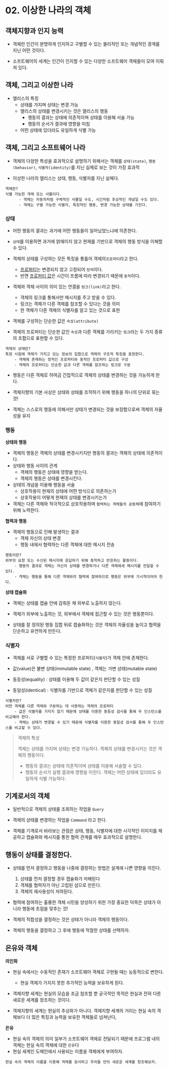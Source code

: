 # 02. 이상한 나라의 객체

## 객체지향과 인지 능력

- 객체란 인간이 분명하게 인지하고 구별할 수 있는 물리적인 또는 개념적인 경계를 지닌 어떤 것이다.

- 소프트웨어의 세계는 인간이 인지할 수 있는 다양한 소프트웨어 객체들이 모여 이뤄져 있다.

## 객체, 그리고 이상한 나라

- 앨리스의 특징
  - 상태를 가지며 상태는 변경 가능
  - 앨리스의 상태를 변경시키는 것은 앨리스의 행동
    - 행동의 결과는 상태에 의존적이며 상태를 이용해 서술 가능
    - 행동의 순서가 결과에 영향을 미침
  - 어떤 상태에 있더라도 유일하게 식별 가능

## 객체, 그리고 소프트웨어 나라

- 객체의 다양한 특성을 효과적으로 설명하기 위해서는 객체를 `상태(state)`, `행동(behavior)`, `식별자(identity)`를 지닌 실체로 보는 것이 가장 효과적

- 이상한 나라의 앨리스는 상태, 행동, 식별자를 지닌 실체다.

```
객체란?
식별 가능한 개체 또는 사물이다.
      - 객체는 자동차처럼 구체적인 사물일 수도, 시간처럼 추상적인 개념일 수도 있다.
      - 객체는 구별 가능한 식별자, 특징적인 행동, 변경 가능한 상태를 가진다.
```

### 상태

- 어떤 행동의 결과는 과거에 어떤 행동들이 일어났었느냐에 의존한다.

- `상태`를 이용하면 과거에 얽매이지 않고 현재를 기반으로 객체의 행동 방식을 이해할 수 있다.

- 객체의 상태를 구성하는 모든 특징을 통틀어 객체의`프로퍼티`라고 한다.
  - <u>프로퍼티</u>는 변경되지 않고 고정되어 `정적`이다.
  - 반면 <u>프로퍼티 값</u>은 시간이 프름에 따라 변경되기 때문에 `동적`이다.

- 객체와 객체 사이의 의미 있는 연결을 `링크(link)`라고 한다.
  - 객체의 링크를 통해서만 메시지를 주고 받을 수 있다.
  - 링크는 객체가 다른 객체를 참조할 수 있다는 것을 의미
  - 한 객체가 다른 객체의 식별자를 알고 있는 것으로 표현

- 객체를 구성하는 단순한 값은 `속성(attribute)`

- 객체의 프로퍼티는 단순한 값인 `속성`과 다른 객체를 가리키는 `링크`라는 두 가지 종류의 조합으로 표현할 수 있다.

```
객체의 상태란?
특정 시점에 객체가 가지고 있는 정보의 집합으로 객체의 구조적 특징을 표현한다.
	- 객체에 존재하는 정적인 프로퍼티와 동적인 프로퍼티 값으로 구성
	- 객체의 프로퍼티는 단순한 값과 다른 객체를 참조하는 링크로 구분
```

- 행동은 다른 객체로 하여금 간접적으로 객체의 상태를 변경하는 것을 가능하게 한다.

- 객체지향의 기본 사상은 상태와 상태를 조작하기 위해 행동을 하나의 단위로 묶는 것!

- 객체는 스스로의 행동에 의해서만 상태가 변경되는 것을 보장함으로써 객체의 자율성을 유지

### 행동

**상태와 행동**

- 객체의 행동은 객체의 상태를 변경시키지만 행동의 결과는 객체의 상태에 의존적이다.
- 상태와 행동 사이의 관계
  - 객체의 행동은 상태에 영향을 받는다.
  - 객체의 행동은 상태를 변경시킨다.
- 상태의 개념을 이용해 행동을 서술
  - 상호작용이 현재의 상태에 어떤 방식으로 의존하는가
  - 상호작용이 어떻게 현재의 상태를 변경시키는가
- 객체는 다른 객체와 적극적으로 상호작용하며 `협력하는 객체들의 공동체`에 참여하기 위해 노력한다.

**협력과 행동**

- 객체의 행동으로 인해 발생하는 결과
  - 객체 자신의 상태 변경
  - 행동 내에서 협력하는 다른 객체에 대한 메시지 전송

```
행동이란?
외부의 요청 또는 수신된 메시지에 응답하기 위해 동작하고 반응하는 활동이다.
	- 행동의 결과로 객체는 자신의 상태를 변경하거나 다른 객체에세 메시지를 전달할 수 있다.
	- 객체는 행동을 통해 다른 객체와의 협력에 참여하므로 행동은 외부에 가시적이어야 한다.
```

**상태 캡슐화**

- 객체는 상태를 캡슐 안에 감춰둔 채 외부로 노출하지 않는다.

- 객체가 외부에 노출하는 것, 외부에서 객체에 접근할 수 있는 것은 행동뿐이다.

- 상태를 잘 정의된 행동 집합 뒤로 캡슐화하는 것은 객체의 자율성을 높이고 협력을 단순하고 유연하게 만든다.

### 식별자

- 객체를 서로 구별할 수 있는 특정한 프로퍼티(`식별자`)가 객체 안에 존재한다.

- 값(value)은 불변 상태(immutable state) , 객체는 가변 상태(mutable state)

- 동등성(equality) : 상태를 이용해 두 값이 같은지 판단할 수 있는 성질

- 동일성(identical) : 식별자를 기반으로 객체가 같은지를 판단할 수 있는 성질

```
식별자란?
어떤 객체를 다른 객체와 구분하는 데 사용하는 객체의 프로퍼티
	- 값은 식별자를 가지지 않기 때문에 상태를 이용한 동등성 검사를 통해 두 인스턴스를 비교해야 한다.
	- 객체는 상태가 변경될 수 있기 때문에 식별자를 이용한 동일성 검사를 통해 두 인스턴스를 비교할 수 있다.
```

> 객체의 특성
> 
> 객체는 상태를 가지며 상태는 변경 가능하다.
> 객체의 상태를 변경시키는 것은 객체의 행동이다.
> 	- 행동의 결과는 상태에 의존적이며 상태를 이용해 서술할 수 있다.
> 	- 행동의 순서가 실행 결과에 영향을 미친다.
> 객체는 어떤 상태에 있더라도 유일하게 식별 가능하다.

## 기계로서의 객체

- 일반적으로 객체의 상태를 조회하는 작업을 `Query` 
- 객체의 상태를 변경하는 작업을 `Command` 라고 한다.

- 객체를 기계로서 바라보는 관점은 상태, 행동, 식별자에 대한 시각적인 이미지를 제공하고 캡슐화와 메시지를 통한 협력 관계를 매우 효과적으로 설명한다.

## 행동이 상태를 결정한다.

- 상태를 먼저 결정하고 행동을 나중에 결정하는 방법은 설계에 나쁜 영향을 끼친다.
  1. 상태를 먼저 결정할 경우 캡슐화가 저해된다
  2. 객체를 협력자가 아닌 고립된 섬으로 만든다.
  3. 객체의 재사용성이 저하된다.

- 협력에 참여하는 훌륭한 객체 시민을 양성하기 위한 가장 중요한 덕목은 상태가 아니라 행동에 초점을 맞추는 것!

- 객체의 적합성을 결정하는 것은 상태가 아니라 객체의 행동이다.

- 객체의 행동을 결정하고 그 후에 행동에 적절한 상태를 선택하자.

## 은유와 객체

**의인화**

- 현실 속에서는 수동적인 존재가 소프트웨어 객체로 구현될 때는 능동적으로 변한다.
  - 현실 객체가 가지지 못한 추가적인 능력을 보유하게 된다.

- 객체지향 세계는 현실의 모습을 조금 참조할 뿐 궁극적인 목적은 현실과 전혀 다른 새로운 세계를 창조하는 것이다.

- 객체지향의 세계는 현실의 추상화가 아니다. 객체지향 세계의 거리는 현실 속의 객체보다 더 많은 특징과 능력을 보유한 객체들로 넘쳐난다,

**은유**

- 현실 속의 객체의 의미 일부가 소프트웨어 객체로 전달되기 때문에 프로그램 내의 객체는 현실 속의 객체에 대한 `은유`다
- 현실 세계인 도메인에서 사용되는 이름을 객체에게 부여하자.

```
현실 속의 객체의 이름을 이용해 객체를 묘사하고 우리들 만의 새로운 세계를 창조해보자.
```